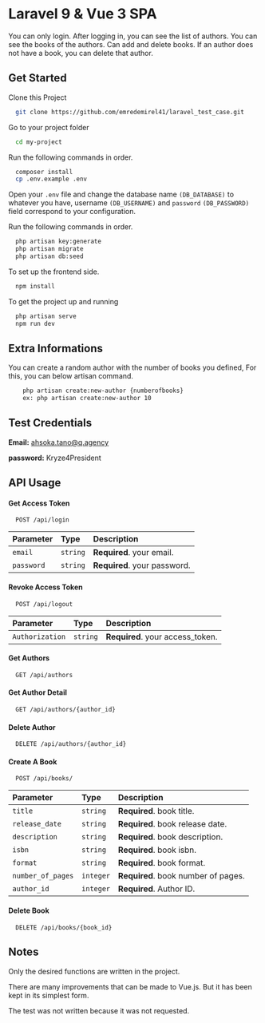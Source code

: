 
# Laravel 9 & Vue 3 SPA

You can only login. After logging in, you can see the list of authors. You can see the books of the authors. Can add and delete books. If an author does not have a book, you can delete that author.


## Get Started

Clone this Project

```bash
  git clone https://github.com/emredemirel41/laravel_test_case.git
```

Go to your project folder

```bash
  cd my-project
```

Run the following commands in order.

```bash 
  composer install
  cp .env.example .env
```

Open your `.env` file and change the database name `(DB_DATABASE)` to whatever you have, username `(DB_USERNAME)` and `password` `(DB_PASSWORD)` field correspond to your configuration.

Run the following commands in order.

```bash 
  php artisan key:generate
  php artisan migrate
  php artisan db:seed
```

To set up the frontend side.

```bash 
  npm install
```

To get the project up and running

```bash
  php artisan serve
  npm run dev
```


## Extra Informations

You can create a random author with the number of books you defined, For this, you can below artisan command.

```bash
    php artisan create:new-author {numberofbooks}
	ex: php artisan create:new-author 10
```
## Test Credentials

**Email:** ahsoka.tano@q.agency

**password:** Kryze4President

  
## API Usage

#### Get Access Token

```http
  POST /api/login
```

| Parameter | Type     | Description                |
| :-------- | :------- | :------------------------- |
| `email` | `string` | **Required**. your email. |
| `password` | `string` | **Required**. your password. |


#### Revoke Access Token

```http
  POST /api/logout
```

| Parameter | Type     | Description                |
| :-------- | :------- | :------------------------- |
| `Authorization` | `string` | **Required**. your access_token. |


#### Get Authors

```http
  GET /api/authors
```
#### Get Author Detail

```http
  GET /api/authors/{author_id}
```

#### Delete Author

```http
  DELETE /api/authors/{author_id}
```

#### Create A Book

```http
  POST /api/books/
```

| Parameter | Type     | Description                |
| :-------- | :------- | :------------------------- |
| `title` | `string` | **Required**. book title. |
| `release_date` | `string` | **Required**. book release date. |
| `description` | `string` | **Required**. book description. |
| `isbn` | `string` | **Required**. book isbn. |
| `format` | `string` | **Required**. book format. |
| `number_of_pages` | `integer` | **Required**. book number of pages. |
| `author_id` | `integer` | **Required**. Author ID. |


#### Delete Book

```http
  DELETE /api/books/{book_id}
```

  
## Notes

Only the desired functions are written in the project.

There are many improvements that can be made to Vue.js. But it has been kept in its simplest form.


The test was not written because it was not requested.
